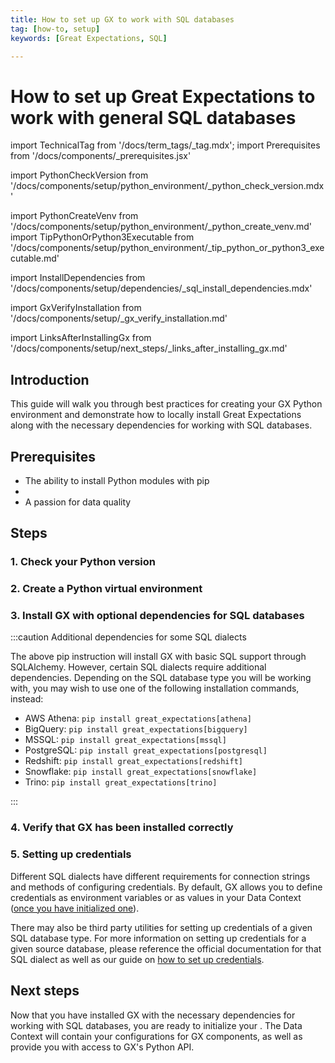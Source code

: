```yaml
---
title: How to set up GX to work with SQL databases
tag: [how-to, setup]
keywords: [Great Expectations, SQL]

---
```


# How to set up Great Expectations to work with general SQL databases

import TechnicalTag from '/docs/term_tags/_tag.mdx';
import Prerequisites from '/docs/components/_prerequisites.jsx'

<!-- ## Prerequisites -->

<!-- ### 1. Check your Python version -->
import PythonCheckVersion from '/docs/components/setup/python_environment/_python_check_version.mdx'

<!-- ### 2. Create a Python virtual environment -->
import PythonCreateVenv from '/docs/components/setup/python_environment/_python_create_venv.md'
import TipPythonOrPython3Executable from '/docs/components/setup/python_environment/_tip_python_or_python3_executable.md'

<!-- ### 3. Install GX with optional dependencies for databases -->
import InstallDependencies from '/docs/components/setup/dependencies/_sql_install_dependencies.mdx'

<!-- ### 4. Verify that GX has been installed correctly -->
import GxVerifyInstallation from '/docs/components/setup/_gx_verify_installation.md'

<!-- ## Next steps -->
import LinksAfterInstallingGx from '/docs/components/setup/next_steps/_links_after_installing_gx.md'


## Introduction

This guide will walk you through best practices for creating your GX Python environment and demonstrate how to locally install Great Expectations along with the necessary dependencies for working with SQL databases.

## Prerequisites

<Prerequisites requirePython = {true} requireInstallation = {false} requireDataContext = {false} requireSourceData = {null} requireDatasource = {false} requireExpectationSuite = {false}>

- The ability to install Python modules with pip
- 
- A passion for data quality

</Prerequisites>

## Steps

### 1. Check your Python version

<PythonCheckVersion />

<TipPythonOrPython3Executable />

### 2. Create a Python virtual environment

<PythonCreateVenv />

### 3. Install GX with optional dependencies for SQL databases

<InstallDependencies install_key="sqlalchemy" database_name="SQL databases"/>

:::caution Additional dependencies for some SQL dialects

The above pip instruction will install GX with basic SQL support through SQLAlchemy.  However, certain SQL dialects require additional dependencies.  Depending on the SQL database type you will be working with, you may wish to use one of the following installation commands, instead:

- AWS Athena: `pip install great_expectations[athena]`
- BigQuery: `pip install great_expectations[bigquery]`
- MSSQL: `pip install great_expectations[mssql]`
- PostgreSQL: `pip install great_expectations[postgresql]`
- Redshift: `pip install great_expectations[redshift]`
- Snowflake: `pip install great_expectations[snowflake]`
- Trino: `pip install great_expectations[trino]`

:::

### 4. Verify that GX has been installed correctly

<GxVerifyInstallation />

### 5. Setting up credentials

Different SQL dialects have different requirements for connection strings and methods of configuring credentials.  By default, GX allows you to define credentials as environment variables or as values in your Data Context ([once you have initialized one](/docs/guides/setup/configuring_data_contexts/how_to_configure_a_new_data_context_with_the_cli.md)).

There may also be third party utilities for setting up credentials of a given SQL database type.  For more information on setting up credentials for a given source database, please reference the official documentation for that SQL dialect as well as our guide on [how to set up credentials](/docs/guides/setup/configuring_data_contexts/how_to_configure_credentials.md).

## Next steps

Now that you have installed GX with the necessary dependencies for working with SQL databases, you are ready to initialize your <TechnicalTag tag="data_context" text="Data Context" />.  The Data Context will contain your configurations for GX components, as well as provide you with access to GX's Python API.

<LinksAfterInstallingGx />




